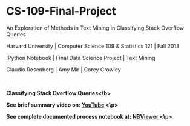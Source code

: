 CS-109-Final-Project
====================


An Exploration of Methods in Text Mining in Classifying Stack Overflow Queries

Harvard University | Computer Science 109 & Statistics 121 | Fall 2013 

IPython Notebook | Final Data Science Project | Text Mining 

Claudio Rosenberg | Amy Mir | Corey Crowley 

<br>

<b>Classifying Stack Overflow Queries<\b> 

<p>
See brief summary video on: <a href="http://www.youtube.com/watch?v=FQ9_t87ik60&feature=youtu.be">YouTube</a>
<\p>


<p>
See complete documented process notebook at: <a href="http://nbviewer.ipython.org/github/GalaxyThinker/CS-109-Final-Project/blob/master/final_project/CS109FinalProject.ipynb">NBViewer</a>
<\p>
